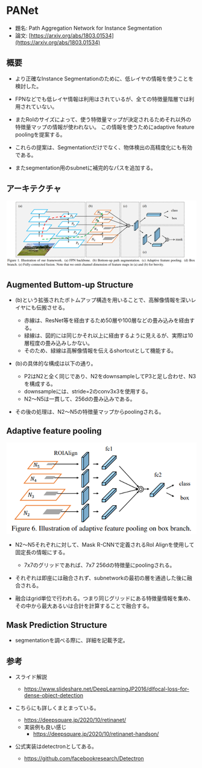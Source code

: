# PANet

- 題名: Path Aggregation Network for Instance Segmentation
- 論文: [https://arxiv.org/abs/1803.01534](https://arxiv.org/abs/1803.01534)

## 概要

- より正確なInstance Segmentationのために、低レイヤの情報を使うことを検討した。

- FPNなどでも低レイヤ情報は利用はされているが、全ての特徴量階層では利用されていない。

- またRoIのサイズによって、使う特徴量マップが決定されるためそれ以外の特徴量マップの情報が使われない。
この情報を使うためにadaptive feature poolingを提案する。

- これらの提案は、Segmentationだけでなく、物体検出の高精度化にも有効である。

- またsegmentation用のsubnetに補完的なパスを追加する。

## アーキテクチャ

![](./img/panet_architecture.png)


## Augmented Buttom-up Structure

- (b)という拡張されたボトムアップ構造を用いることで、高解像情報を深いレイヤにも伝搬させる。
  - 赤線は、ResNet等を経由するため50層や100層などの畳み込みを経由する。
  - 緑線は、図的には同じかそれ以上に経由するように見えるが、実際は10層程度の畳み込みしかない。
  - そのため、緑線は高解像情報を伝えるshortcutとして機能する。

- (b)の具体的な構成は以下の通り。
  - P2はN2と全く同じであり、N2をdownsampleしてP3と足し合わせ、N3を構成する。
  - downsampleには、stride=2のconv3x3を使用する。
  - N2～N5は一貫して、256dの畳み込みである。

- その後の処理は、N2～N5の特徴量マップからpoolingされる。

## Adaptive feature pooling

![](./img/panet_adaptive_feature_pooling.png)

- N2～N5それぞれに対して、Mask R-CNNで定義されるRoI Alignを使用して固定長の情報にする。
  - 7x7のグリッドであれば、7x7 256dの特徴量にpoolingされる。

- それぞれは即座には融合されず、subnetworkの最初の層を通過した後に融合される。

- 融合はgrid単位で行われる。つまり同じグリッドにある特徴量情報を集め、その中から最大あるいは合計を計算することで融合する。

## Mask Prediction Structure

- segmentationを調べる際に、詳細を記載予定。

## 参考

- スライド解説
  - https://www.slideshare.net/DeepLearningJP2016/dlfocal-loss-for-dense-object-detection

- こちらにも詳しくまとまっている。
  - https://deepsquare.jp/2020/10/retinanet/
  - 実装例も良い感じ
    - https://deepsquare.jp/2020/10/retinanet-handson/

- 公式実装はdetectronとしてある。
  - https://github.com/facebookresearch/Detectron